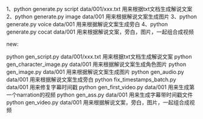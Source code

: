 1、python generate.py script data/001/xxx.txt 用来根据txt文档生成解说文案
2、python generate.py image data/001 用来根据解说文案生成图片
3、python generate.py voice data/001 用来根据解说文案生成旁白
4、python generate.py cocat data/001 用来根据解说文案，旁白，图片，一起组合成视频






new:

python gen_script.py data/001/xxx.txt 用来根据txt文档生成解说文案 
python gen_character_image.py data/001 用来根据解说文案生成角色图片
python gen_image.py data/001 用来根据解说文案生成图片 
python gen_audio.py data/001 用来根据解说文案生成旁白
python fix_timestamps_batch.py data/001 用来修复字幕时间戳
python gen_first_video.py data/001 用来生成第一个narration的视频
python gen_ass.py data/001 用来生成字幕带时间戳文件
python gen_video.py data/001 用来根据解说文案，旁白，图片，一起组合成视频 